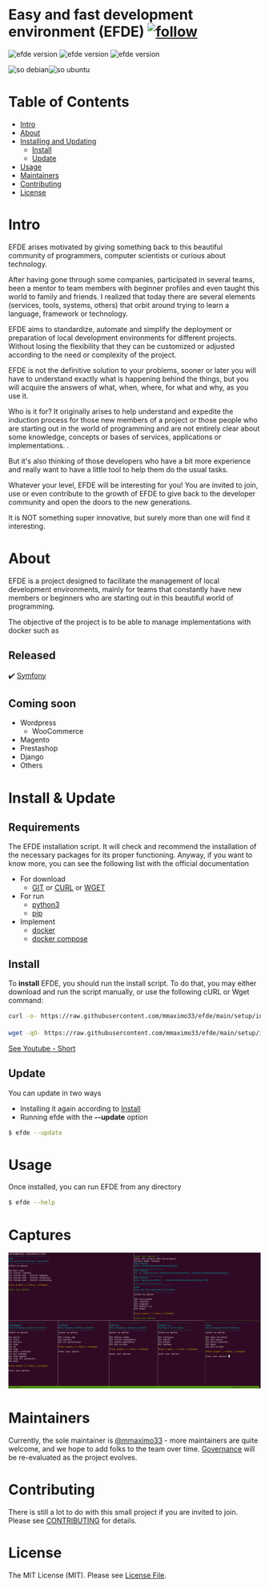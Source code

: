 # Easy and fast development environment (EFDE) [![follow](https://img.shields.io/badge/Follow-Youtube-red.svg)](https://www.youtube.com/@Efde.official)

![efde version](https://img.shields.io/badge/status-active-green.svg) ![efde version](https://img.shields.io/badge/version-v1.2.0-yellow.svg) ![efde version](https://img.shields.io/badge/license-MIT-blue.svg)

![so debian](https://img.shields.io/badge/SO-Debian-blue.svg)![so ubuntu](https://img.shields.io/badge/Ubuntu-orange.svg)

# Table of Contents

- [Intro](#intro)
- [About](#about)
- [Installing and Updating](#install--update)
  - [Install](#install)
  - [Update](#update)
- [Usage](#usage)
- [Maintainers](#maintainers)
- [Contributing](#contributing)
- [License](#license)

# Intro

EFDE arises motivated by giving something back to this beautiful community of programmers, computer scientists or curious about technology.

After having gone through some companies, participated in several teams, been a mentor to team members with beginner profiles and even taught this world to family and friends.
I realized that today there are several elements (services, tools, systems, others) that orbit around trying to learn a language, framework or technology.

EFDE aims to standardize, automate and simplify the deployment or preparation of local development environments for different projects. Without losing the flexibility that they can be customized or adjusted according to the need or complexity of the project.

EFDE is not the definitive solution to your problems, sooner or later you will have to understand exactly what is happening behind the things, but you will acquire the answers of what, when, where, for what and why, as you use it.

Who is it for?
It originally arises to help understand and expedite the induction process for those new members of a project or those people who are starting out in the world of programming and are not entirely clear about some knowledge, concepts or bases of services, applications or implementations. .

But it's also thinking of those developers who have a bit more experience and really want to have a little tool to help them do the usual tasks.

Whatever your level, EFDE will be interesting for you!
You are invited to join, use or even contribute to the growth of EFDE to give back to the developer community and open the doors to the new generations.

It is NOT something super innovative, but surely more than one will find it interesting.

# About

EFDE is a project designed to facilitate the management of local development environments, mainly for teams that constantly have new members or beginners who are starting out in this beautiful world of programming.

The objective of the project is to be able to manage implementations with docker such as

## Released
:heavy_check_mark: [Symfony](documentation/symfony.md)

## Coming soon
- Wordpress
  - WooCommerce
- Magento
- Prestashop
- Django
- Others

# Install & Update

## Requirements
The EFDE installation script. It will check and recommend the installation of the necessary packages for its proper functioning.
Anyway, if you want to know more, you can see the following list with the official documentation

- For download
  - [GIT](https://git-scm.com/book/en/Getting-Started-Installing-Git) or [CURL](https://curl.se/docs/install.html) or [WGET](https://www.gnu.org/software/wget/)
- For run
  - [python3](https://wiki.python.org/moin/BeginnersGuide/Download)
  - [pip](https://packaging.python.org/en/latest/guides/installing-using-linux-tools/?highlight=install%20python3-pip#debian-ubuntu)
- Implement
  - [docker](https://docs.docker.com/engine/install/ubuntu/)
  - [docker compose](https://docs.docker.com/compose/install/other/)

## Install

To **install** EFDE, you should run the install script. To do that, you may either download and run the script manually, or use the following cURL or Wget command:

```sh
curl -o- https://raw.githubusercontent.com/mmaximo33/efde/main/setup/install.sh | bash

wget -qO- https://raw.githubusercontent.com/mmaximo33/efde/main/setup/install.sh | bash
```

[See Youtube - Short](https://www.youtube.com/shorts/gE3qYC1AUOk)

## Update 

You can update in two ways

- Installing it again according to [Install](#install)
- Running efde with the **--update** option

```sh
$ efde --update
```

# Usage

Once installed, you can run EFDE from any directory

```sh
$ efde --help
```

# Captures

![efde + symfony](documentation/images/efde_symfony.png)

# Maintainers

Currently, the sole maintainer is [@mmaximo33](https://github.com/mmaximo33) - more maintainers are quite welcome, and we hope to add folks to the team over time. [Governance](./documentation/GOVERNANCE.md) will be re-evaluated as the project evolves.

# Contributing

There is still a lot to do with this small project if you are invited to join.
Please see [CONTRIBUTING](./documentation/CONTRIBUTING.md) for details.

# License

The MIT License (MIT). Please see [License File](./LICENSE).